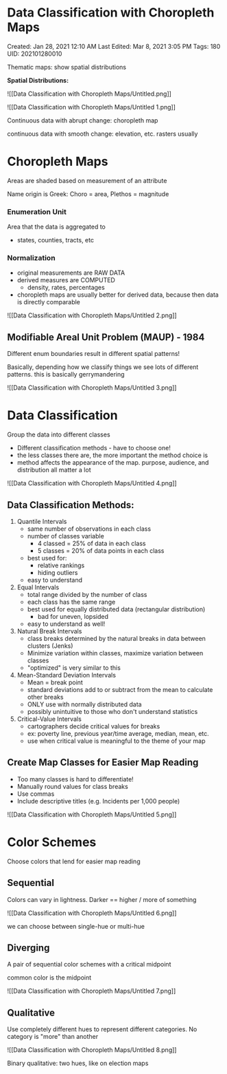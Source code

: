 # Data Classification with Choropleth Maps

Created: Jan 28, 2021 12:10 AM
Last Edited: Mar 8, 2021 3:05 PM
Tags: 180
UID: 202101280010

Thematic maps: show spatial distributions

**Spatial Distributions:**

![[Data Classification with Choropleth Maps/Untitled.png]]

![[Data Classification with Choropleth Maps/Untitled 1.png]]

Continuous data with abrupt change: choropleth map

continuous data with smooth change: elevation, etc. rasters usually

# Choropleth Maps

Areas are shaded based on measurement of an attribute

Name origin is Greek: Choro = area, Plethos = magnitude

### Enumeration Unit

Area that the data is aggregated to

- states, counties, tracts, etc

### Normalization

- original measurements are RAW DATA
- derived measures are COMPUTED
    - density, rates, percentages
- choropleth maps are usually better for derived data, because then data is directly comparable

![[Data Classification with Choropleth Maps/Untitled 2.png]]

## Modifiable Areal Unit Problem (MAUP) - 1984

Different enum boundaries result in different spatial patterns!

Basically, depending how we classify things we see lots of different patterns. this is basically gerrymandering

![[Data Classification with Choropleth Maps/Untitled 3.png]]

# Data Classification

Group the data into different classes

- Different classification methods - have to choose one!
- the less classes there are, the more important the method choice is
- method affects the appearance of the map. purpose, audience, and distribution all matter a lot

![[Data Classification with Choropleth Maps/Untitled 4.png]]

## Data **Classification Methods:**

1. Quantile Intervals
    - same number of observations in each class
    - number of classes variable
        - 4 classed = 25% of data in each class
        - 5 classes = 20% of data points in each class
    - best used for:
        - relative rankings
        - hiding outliers
    - easy to understand
2. Equal Intervals
    - total range divided by the number of class
    - each class has the same range
    - best used for equally distributed data (rectangular distribution)
        - bad for uneven, lopsided
    - easy to understand as well!
3. Natural Break Intervals
    - class breaks determined by the natural breaks in data between clusters (Jenks)
    - Minimize variation within classes, maximize variation between classes
    - "optimized" is very similar to this
4. Mean-Standard Deviation Intervals
    - Mean = break point
    - standard deviations add to or subtract from the mean to calculate other breaks
    - ONLY use with normally distributed data
    - possibly unintuitive to those who don't understand statistics
5. Critical-Value Intervals
    - cartographers decide critical values for breaks
    - ex: poverty line, previous year/time average, median, mean, etc.
    - use when critical value is meaningful to the theme of your map

## Create Map Classes for Easier Map Reading

- Too many classes is hard to differentiate!
- Manually round values for class breaks
- Use commas
- Include descriptive titles (e.g. Incidents per 1,000 people)

![[Data Classification with Choropleth Maps/Untitled 5.png]]

# Color Schemes

Choose colors that lend for easier map reading

## Sequential

Colors can vary in lightness. Darker == higher / more of something

![[Data Classification with Choropleth Maps/Untitled 6.png]]

we can choose between single-hue or multi-hue

## Diverging

A pair of sequential color schemes with a critical midpoint

common color is the midpoint

![[Data Classification with Choropleth Maps/Untitled 7.png]]

## Qualitative

Use completely different hues to represent different categories. No category is "more" than another

![[Data Classification with Choropleth Maps/Untitled 8.png]]

Binary qualitative: two hues, like on election maps